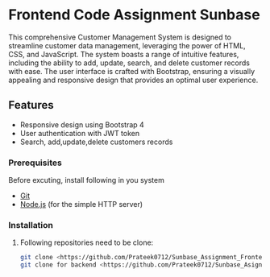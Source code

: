 # Frontend Code Assignment Sunbase  

This comprehensive Customer Management System is designed to streamline customer data management, leveraging the power of HTML, CSS, and JavaScript. The system boasts a range of intuitive features, including the ability to add, update, search, and delete customer records with ease. The user interface is crafted with Bootstrap, ensuring a visually appealing and responsive design that provides an optimal user experience.


## Features

- Responsive design using Bootstrap 4
- User authentication with JWT token
- Search, add,update,delete customers records

### Prerequisites

Before excuting, install following in you system

- [Git](https://git-scm.com/)
- [Node.js](https://nodejs.org/) (for the simple HTTP server)

### Installation

1. Following repositories need to be clone:

   ```bash
   git clone <https://github.com/Prateek0712/Sunbase_Assignment_Frontend>
   git clone for backend <https://github.com/Prateek0712/Sunbase_Asignment_Backend>
    